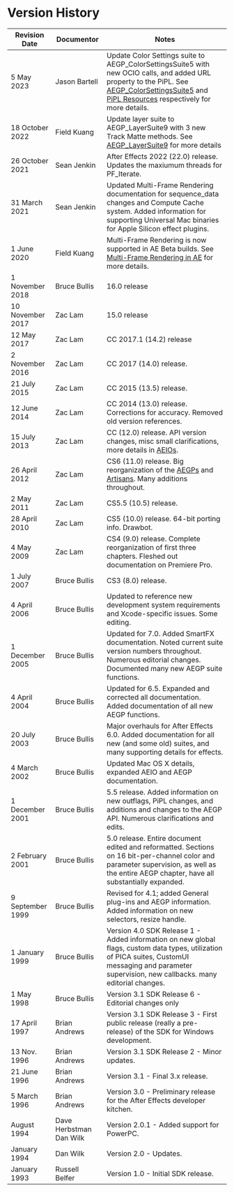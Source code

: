 # Version History

| Revision Date    | Documentor              | Notes                                                                                                                                                                                                                                                                                                                 |
|------------------|-------------------------|-----------------------------------------------------------------------------------------------------------------------------------------------------------------------------------------------------------------------------------------------------------------------------------------------------------------------|
| 5 May 2023       | Jason Bartell           | Update Color Settings suite to AEGP_ColorSettingsSuite5 with new OCIO calls, and added URL property to the PiPL. See [AEGP_ColorSettingsSuite5](aegps/aegp-suites.md#aegps-aegp-suites-aegp-colorsettingssuite) and<br/>[PiPL Resources](intro/pipl-resources.md#intro-pipl-resources) respectively for more details. |
| 18 October 2022  | Field Kuang             | Update layer suite to AEGP_LayerSuite9 with 3 new Track Matte methods. See [AEGP_LayerSuite9](aegps/aegp-suites.md#aegps-aegp-suites-aegp-layersuite) for more details                                                                                                                                                |
| 26 October 2021  | Sean Jenkin             | After Effects 2022 (22.0) release. Updates the maxiumum threads for PF_Iterate.                                                                                                                                                                                                                                       |
| 31 March 2021    | Sean Jenkin             | Updated Multi-Frame Rendering documentation for sequence_data changes and Compute Cache system. Added information for supporting Universal Mac binaries for Apple Silicon effect plugins.                                                                                                                             |
| 1 June 2020      | Field Kuang             | Multi-Frame Rendering is now supported in AE Beta builds. See [Multi-Frame Rendering in AE](effect-details/multi-frame-rendering-in-ae.md#effect-details-multi-frame-rendering-in-ae) for more details.                                                                                                               |
| 1 November 2018  | Bruce Bullis            | 16.0 release                                                                                                                                                                                                                                                                                                          |
| 10 November 2017 | Zac Lam                 | 15.0 release                                                                                                                                                                                                                                                                                                          |
| 12 May 2017      | Zac Lam                 | CC 2017.1 (14.2) release                                                                                                                                                                                                                                                                                              |
| 2 November 2016  | Zac Lam                 | CC 2017 (14.0) release.                                                                                                                                                                                                                                                                                               |
| 21 July 2015     | Zac Lam                 | CC 2015 (13.5) release.                                                                                                                                                                                                                                                                                               |
| 12 June 2014     | Zac Lam                 | CC 2014 (13.0) release. Corrections for accuracy. Removed old version references.                                                                                                                                                                                                                                     |
| 15 July 2013     | Zac Lam                 | CC (12.0) release. API version changes, misc small clarifications, more details in [AEIOs](aeios/aeios.md#aeios-aeios).                                                                                                                                                                                               |
| 26 April 2012    | Zac Lam                 | CS6 (11.0) release. Big reorganization of the [AEGPs](aegps/aegps.md#aegps-aegps) and [Artisans](artisans/artisans.md#artisans-artisans). Many additions throughout.                                                                                                                                                  |
| 2 May 2011       | Zac Lam                 | CS5.5 (10.5) release.                                                                                                                                                                                                                                                                                                 |
| 28 April 2010    | Zac Lam                 | CS5 (10.0) release. 64-bit porting info. Drawbot.                                                                                                                                                                                                                                                                     |
| 4 May 2009       | Zac Lam                 | CS4 (9.0) release. Complete reorganization of first three chapters. Fleshed out documentation on Premiere Pro.                                                                                                                                                                                                        |
| 1 July 2007      | Bruce Bullis            | CS3 (8.0) release.                                                                                                                                                                                                                                                                                                    |
| 4 April 2006     | Bruce Bullis            | Updated to reference new development system requirements and Xcode-specific issues. Some editing.                                                                                                                                                                                                                     |
| 1 December 2005  | Bruce Bullis            | Updated for 7.0. Added SmartFX documentation. Noted current suite version numbers throughout. Numerous editorial changes. Documented many new AEGP suite functions.                                                                                                                                                   |
| 4 April 2004     | Bruce Bullis            | Updated for 6.5. Expanded and corrected all documentation. Added documentation of all new AEGP functions.                                                                                                                                                                                                             |
| 20 July 2003     | Bruce Bullis            | Major overhauls for After Effects 6.0. Added documentation for all new (and some old) suites, and many supporting details for effects.                                                                                                                                                                                |
| 4 March 2002     | Bruce Bullis            | Updated Mac OS X details, expanded AEIO and AEGP documentation.                                                                                                                                                                                                                                                       |
| 1 December 2001  | Bruce Bullis            | 5.5 release. Added information on new outflags, PiPL changes, and additions and changes to the AEGP API. Numerous clarifications and edits.                                                                                                                                                                           |
| 2 February 2001  | Bruce Bullis            | 5.0 release. Entire document edited and reformatted. Sections on 16 bit-per-channel color and parameter supervision, as well as the entire AEGP chapter, have all substantially expanded.                                                                                                                             |
| 9 September 1999 | Bruce Bullis            | Revised for 4.1; added General plug-ins and AEGP information. Added information on new selectors, resize handle.                                                                                                                                                                                                      |
| 1 January 1999   | Bruce Bullis            | Version 4.0 SDK Release 1 - Added information on new global flags, custom data types, utilization of PICA suites, CustomUI messaging and parameter supervision, new callbacks. many editorial changes.                                                                                                                |
| 1 May 1998       | Bruce Bullis            | Version 3.1 SDK Release 6 - Editorial changes only                                                                                                                                                                                                                                                                    |
| 17 April 1997    | Brian Andrews           | Version 3.1 SDK Release 3 - First public release (really a pre-release) of the SDK for Windows development.                                                                                                                                                                                                           |
| 13 Nov. 1996     | Brian Andrews           | Version 3.1 SDK Release 2 - Minor updates.                                                                                                                                                                                                                                                                            |
| 21 June 1996     | Brian Andrews           | Version 3.1 - Final 3.x release.                                                                                                                                                                                                                                                                                      |
| 5 March 1996     | Brian Andrews           | Version 3.0 - Preliminary release for the After Effects developer kitchen.                                                                                                                                                                                                                                            |
| August 1994      | Dave Herbstman Dan Wilk | Version 2.0.1 - Added support for PowerPC.                                                                                                                                                                                                                                                                            |
| January 1994     | Dan Wilk                | Version 2.0 - Updates.                                                                                                                                                                                                                                                                                                |
| January 1993     | Russell Belfer          | Version 1.0 - Initial SDK release.                                                                                                                                                                                                                                                                                    |
